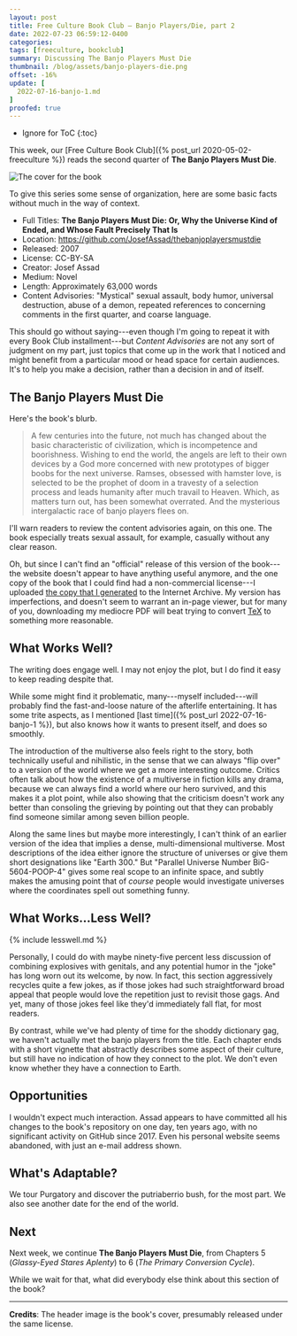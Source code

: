 ```yaml
---
layout: post
title: Free Culture Book Club — Banjo Players/Die, part 2
date: 2022-07-23 06:59:12-0400
categories:
tags: [freeculture, bookclub]
summary: Discussing The Banjo Players Must Die
thumbnail: /blog/assets/banjo-players-die.png
offset: -16%
update: [
  2022-07-16-banjo-1.md
]
proofed: true
---
```


* Ignore for ToC
{:toc}

This week, our [Free Culture Book Club]({% post_url 2020-05-02-freeculture %}) reads the second quarter of **The Banjo Players Must Die**.

![The cover for the book](/blog/assets/banjo-players-die.png "Beam up as many puns as we can, I guess...")

To give this series some sense of organization, here are some basic facts without much in the way of context.

 * Full Titles:  **The Banjo Players Must Die:  Or, Why the Universe Kind of Ended, and Whose Fault Precisely That Is**
 * Location:  <https://github.com/JosefAssad/thebanjoplayersmustdie>
 * Released:  2007
 * License:  CC-BY-SA
 * Creator:  Josef Assad
 * Medium:  Novel
 * Length:  Approximately 63,000 words
 * Content Advisories:  "Mystical" sexual assault, body humor, universal destruction, abuse of a demon, repeated references to concerning comments in the first quarter, and coarse language.

This should go without saying---even though I'm going to repeat it with every Book Club installment---but *Content Advisories* are not any sort of judgment on my part, just topics that come up in the work that I noticed and might benefit from a particular mood or head space for certain audiences.  It's to help you make a decision, rather than a decision in and of itself.

## The Banjo Players Must Die

Here's the book's blurb.

 > A few centuries into the future, not much has changed about the basic characteristic of civilization, which is incompetence and boorishness. Wishing to end the world, the angels are left to their own devices by a God more concerned with new prototypes of bigger boobs for the next universe. Ramses, obsessed with hamster love, is selected to be the prophet of doom in a travesty of a selection process and leads humanity after much travail to Heaven. Which, as matters turn out, has been somewhat overrated. And the mysterious intergalactic race of banjo players flees on.

I'll warn readers to review the content advisories again, on this one.  The book especially treats sexual assault, for example, casually without any clear reason.

Oh, but since I can't find an "official" release of this version of the book---the website doesn't appear to have anything useful anymore, and the one copy of the book that I could find had a non-commercial license---I uploaded [the copy that I generated](https://archive.org/details/thebanjoplayersmustdie_202206) to the Internet Archive.  My version has imperfections, and doesn't seem to warrant an in-page viewer, but for many of you, downloading my mediocre PDF will beat trying to convert [TeX](https://en.wikipedia.org/wiki/TeX) to something more reasonable.

## What Works Well?

The writing does engage well.  I may not enjoy the plot, but I do find it easy to keep reading despite that.

While some might find it problematic, many---myself included---will probably find the fast-and-loose nature of the afterlife entertaining.  It has some trite aspects, as I mentioned [last time]({% post_url 2022-07-16-banjo-1 %}), but also knows how it wants to present itself, and does so smoothly.

The introduction of the multiverse also feels right to the story, both technically useful and nihilistic, in the sense that we can always "flip over" to a version of the world where we get a more interesting outcome.  Critics often talk about how the existence of a multiverse in fiction kills any drama, because we can always find a world where our hero survived, and this makes it a plot point, while also showing that the criticism doesn't work any better than consoling the grieving by pointing out that they can probably find someone similar among seven billion people.

Along the same lines but maybe more interestingly, I can't think of an earlier version of the idea that implies a dense, multi-dimensional multiverse.  Most descriptions of the idea either ignore the structure of universes or give them short designations like "Earth 300."  But "Parallel Universe Number BiG-5604-POOP-4" gives some real scope to an infinite space, and subtly makes the amusing point that of *course* people would investigate universes where the coordinates spell out something funny.

## What Works...Less Well?

{% include lesswell.md %}

Personally, I could do with maybe ninety-five percent less discussion of combining explosives with genitals, and any potential humor in the "joke" has long worn out its welcome, by now.  In fact, this section aggressively recycles quite a few jokes, as if those jokes had such straightforward broad appeal that people would love the repetition just to revisit those gags.  And yet, many of those jokes feel like they'd immediately fall flat, for most readers.

By contrast, while we've had plenty of time for the shoddy dictionary gag, we haven't actually met the banjo players from the title.  Each chapter ends with a short vignette that abstractly describes some aspect of their culture, but still have no indication of how they connect to the plot.  We don't even know whether they have a connection to Earth.

## Opportunities

I wouldn't expect much interaction.  Assad appears to have committed all his changes to the book's repository on one day, ten years ago, with no significant activity on GitHub since 2017.  Even his personal website seems abandoned, with just an e-mail address shown.

## What's Adaptable?

We tour Purgatory and discover the putriaberrio bush, for the most part.  We also see another date for the end of the world.

## Next

Next week, we continue **The Banjo Players Must Die**, from Chapters 5 (*Glassy-Eyed Stares Aplenty*) to 6 (*The Primary Conversion Cycle*).

While we wait for that, what did everybody else think about this section of the book?

* * *

**Credits**:  The header image is the book's cover, presumably released under the same license.

